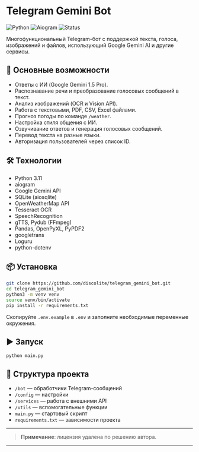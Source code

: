 # Telegram Gemini Bot

![Python](https://img.shields.io/badge/Python-3.11-blue?logo=python)
![Aiogram](https://img.shields.io/badge/Aiogram-3.x-lightgrey?logo=telegram)
![Status](https://img.shields.io/badge/Status-Active-brightgreen)

Многофункциональный Telegram-бот с поддержкой текста, голоса, изображений и файлов, использующий Google Gemini AI и другие сервисы.

## 🚀 Основные возможности
- Ответы с ИИ (Google Gemini 1.5 Pro).
- Распознавание речи и преобразование голосовых сообщений в текст.
- Анализ изображений (OCR и Vision API).
- Работа с текстовыми, PDF, CSV, Excel файлами.
- Прогноз погоды по команде `/weather`.
- Настройка стиля общения с ИИ.
- Озвучивание ответов и генерация голосовых сообщений.
- Перевод текста на разные языки.
- Авторизация пользователей через список ID.

## 🛠️ Технологии
- Python 3.11
- aiogram
- Google Gemini API
- SQLite (aiosqlite)
- OpenWeatherMap API
- Tesseract OCR
- SpeechRecognition
- gTTS, Pydub (FFmpeg)
- Pandas, OpenPyXL, PyPDF2
- googletrans
- Loguru
- python-dotenv

## 📦 Установка

```bash
git clone https://github.com/discolite/telegram_gemini_bot.git
cd telegram_gemini_bot
python3 -m venv venv
source venv/bin/activate
pip install -r requirements.txt
```

Скопируйте `.env.example` в `.env` и заполните необходимые переменные окружения.

## ▶️ Запуск
```bash
python main.py
```

## 📁 Структура проекта
- `/bot` — обработчики Telegram-сообщений
- `/config` — настройки
- `/services` — работа с внешними API
- `/utils` — вспомогательные функции
- `main.py` — стартовый скрипт
- `requirements.txt` — зависимости проекта

---

> **Примечание**: лицензия удалена по решению автора.

---